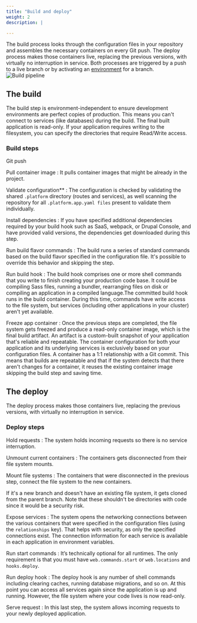 ```yaml
---
title: "Build and deploy"
weight: 2
description: |

---
```

The build process looks through the configuration files in your repository and assembles the necessary containers on every Git push.
The deploy process makes those containers live, replacing the previous versions, with virtually no interruption in service.
Both processes are triggered by a push to a live branch or by activating an [environment](/administration/web/environments.md) for a branch.
![Build pipeline](/images/workflow/build-pipeline.svg "0.50")

## The build

The build step is environment-independent to ensure development environments are perfect copies of production.
This means you can't connect to services (like databases) during the build.
The final built application is read-only.
If your application requires writing to the filesystem, you can specify the directories that require Read/Write access.


### Build steps

Git push

Pull container image
: It pulls container images that might be already in the project.

Validate configuration**
: The configuration is checked by validating the shared `.platform` directory (routes and services), as well scanning the repository for all `.platform.app.yaml files` present to validate them individually.

Install dependencies
: If you have specified additional dependencies required by your build hook such as SaaS, webpack, or Drupal Console, and have provided valid versions, the dependencies get downloaded during this step.

Run build flavor commands
: The build runs a series of standard commands based on the build flavor specified in the configuration file.
It's possible to override this behavior and skipping the step.

Run build hook
: The build hook comprises one or more shell commands that you write to finish creating your production code base.
It could be compiling Sass files, running a bundler, rearranging files on disk or compiling an application in a compiled language.The committed build hook runs in the build container. During this time, commands have write access to the file system, but services (including other applications in your cluster) aren't yet available.

Freeze app container
: Once the previous steps are completed, the file system gets freezed and produce a read-only container image, which is the final build artifact. An artifact is a custom-built snapshot of your application that's reliable and repeatable.
The container configuration for both your application and its underlying services is exclusively based on your configuration files.
A container has a 1:1 relationship with a Git commit.
This means that builds are repeatable and that if the system detects that there aren't changes for a container,
it reuses the existing container image skipping the build step and saving time.


## The deploy
The deploy process makes those containers live, replacing the previous versions, with virtually no interruption in service.


### Deploy steps

Hold requests
: The system holds incoming requests so there is no service interruption.

Unmount current containers
: The containers gets disconnected from their file system mounts.

Mount file systems
: The containers that were disconnected in the previous step, connect the file system to the new containers.

If it's a new branch and doesn't have an existing file system, it gets cloned from the parent branch.
Note that these shouldn't be directories with code since it would be a security risk.

Expose services
: The system opens the networking connections between the various containers that were specified in the configuration files (using the `relationships` key).
That helps with security, as only the specified connections exist.
The connection information for each service is available in each application in environment variables.

Run start commands
: It’s technically optional for all runtimes. The only requirement is that you must have `web.commands.start` or `web.locations` and `hooks.deploy`.

Run deploy hook
: The deploy hook is any number of shell commands including clearing caches, running database migrations, and so on. At this point you can access all services again since the application is up and running.
However, the file system where your code lives is now read-only.

Serve request
: In this last step, the system allows incoming requests to your newly deployed application.
